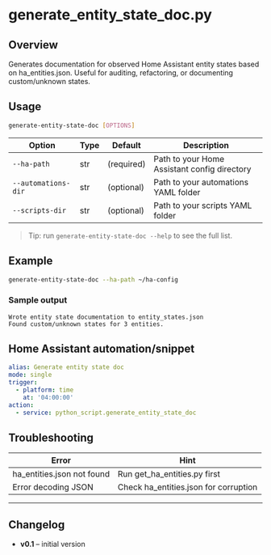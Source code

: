 # generate_entity_state_doc.py

## Overview
Generates documentation for observed Home Assistant entity states based on ha_entities.json. Useful for auditing, refactoring, or documenting custom/unknown states.

## Usage

```bash
generate-entity-state-doc [OPTIONS]
```

| Option              | Type   | Default    | Description                                 |
|---------------------|--------|------------|---------------------------------------------|
| `--ha-path`         | str    | (required) | Path to your Home Assistant config directory |
| `--automations-dir` | str    | (optional) | Path to your automations YAML folder         |
| `--scripts-dir`     | str    | (optional) | Path to your scripts YAML folder             |

> Tip: run `generate-entity-state-doc --help` to see the full list.

## Example


```bash
generate-entity-state-doc --ha-path ~/ha-config
```

### Sample output

```
Wrote entity state documentation to entity_states.json
Found custom/unknown states for 3 entities.
```

## Home Assistant automation/snippet

```yaml
alias: Generate entity state doc
mode: single
trigger:
  - platform: time
    at: '04:00:00'
action:
  - service: python_script.generate_entity_state_doc
```

## Troubleshooting

| Error                        | Hint                                 |
|------------------------------|--------------------------------------|
| ha_entities.json not found   | Run get_ha_entities.py first          |
| Error decoding JSON          | Check ha_entities.json for corruption |

---

## Changelog
- **v0.1** – initial version

